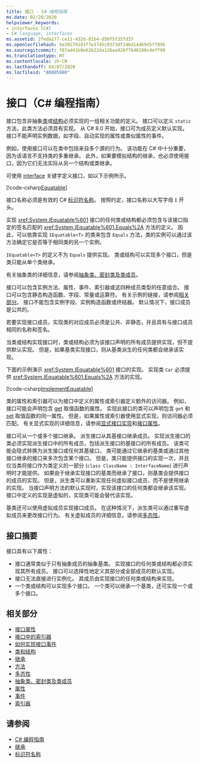 ```yaml
---
title: 接口 - C# 编程指南
ms.date: 02/20/2020
helpviewer_keywords:
- interfaces [C#]
- C# language, interfaces
ms.assetid: 2feda177-ce11-432d-81b4-d50f5f35fd37
ms.openlocfilehash: 5e39279183f7e3745c9373df246d14d69d5ff99b
ms.sourcegitcommit: f87ad41b8e62622da126aa928f7640108c4eff98
ms.translationtype: HT
ms.contentlocale: zh-CN
ms.lasthandoff: 04/07/2020
ms.locfileid: "80805900"
---
```

# <a name="interfaces-c-programming-guide"></a>接口（C# 编程指南）

接口包含非抽象[类](../../language-reference/keywords/class.md)或[结构](../../language-reference/builtin-types/struct.md)必须实现的一组相关功能的定义。 接口可以定义 `static` 方法，此类方法必须具有实现。 从 C# 8.0 开始，接口可为成员定义默认实现。 接口不能声明实例数据，如字段、自动实现的属性或类似属性的事件。

例如，使用接口可以在类中包括来自多个源的行为。 该功能在 C# 中十分重要，因为该语言不支持类的多重继承。 此外，如果要模拟结构的继承，也必须使用接口，因为它们无法实际从另一个结构或类继承。

可使用 [interface](../../language-reference/keywords/interface.md) 关键字定义接口，如以下示例所示。

[!code-csharp[Equatable](~/samples/snippets/csharp/objectoriented/interfaces.cs#Equatable)]

接口名称必须是有效的 C# [标识符名称](../inside-a-program/identifier-names.md)。 按照约定，接口名称以大写字母 `I` 开头。

实现 <xref:System.IEquatable%601> 接口的任何类或结构都必须包含与该接口指定的签名匹配的 <xref:System.IEquatable%601.Equals%2A> 方法的定义。 因此，可以依靠实现 `IEquatable<T>` 的类来包含 `Equals` 方法，类的实例可以通过该方法确定它是否等于相同类的另一个实例。

`IEquatable<T>` 的定义不为 `Equals` 提供实现。 类或结构可以实现多个接口，但是类只能从单个类继承。

有关抽象类的详细信息，请参阅[抽象类、密封类及类成员](../classes-and-structs/abstract-and-sealed-classes-and-class-members.md)。

接口可以包含实例方法、属性、事件、索引器或这四种成员类型的任意组合。 接口可以包含静态构造函数、字段、常量或运算符。 有关示例的链接，请参阅[相关部分](./index.md#BKMK_RelatedSections)。 接口不能包含实例字段、实例构造函数或终结器。 默认情况下，接口成员是公共的。

若要实现接口成员，实现类的对应成员必须是公共、非静态，并且具有与接口成员相同的名称和签名。

当类或结构实现接口时，类或结构必须为该接口声明的所有成员提供实现，但不提供默认实现。 但是，如果基类实现接口，则从基类派生的任何类都会继承该实现。

下面的示例演示 <xref:System.IEquatable%601> 接口的实现。 实现类 `Car` 必须提供 <xref:System.IEquatable%601.Equals%2A> 方法的实现。

[!code-csharp[ImplementEquatable](~/samples/snippets/csharp/objectoriented/interfaces.cs#ImplementEquatable)]

类的属性和索引器可以为接口中定义的属性或索引器定义额外的访问器。 例如，接口可能会声明包含 [get](../../language-reference/keywords/get.md) 取值函数的属性。 实现此接口的类可以声明包含 `get` 和 [set](../../language-reference/keywords/set.md) 取值函数的同一属性。 但是，如果属性或索引器使用显式实现，则访问器必须匹配。 有关显式实现的详细信息，请参阅[显式接口实现](explicit-interface-implementation.md)和[接口属性](../classes-and-structs/interface-properties.md)。

接口可从一个或多个接口继承。 派生接口从其基接口继承成员。 实现派生接口的类必须实现派生接口中的所有成员，包括派生接口的基接口的所有成员。 该类可能会隐式转换为派生接口或任何其基接口。 类可能通过它继承的基类或通过其他接口继承的接口来多次包含某个接口。 但是，类只能提供接口的实现一次，并且仅当类将接口作为类定义的一部分 (`class ClassName : InterfaceName`) 进行声明时才能提供。 如果由于继承实现接口的基类而继承了接口，则基类会提供接口的成员的实现。 但是，派生类可以重新实现任何虚拟接口成员，而不是使用继承的实现。 当接口声明方法的默认实现时，实现该接口的任何类都会继承该实现。 接口中定义的实现是虚拟的，实现类可能会替代该实现。

基类还可以使用虚拟成员实现接口成员。 在这种情况下，派生类可以通过重写虚拟成员来更改接口行为。 有关虚拟成员的详细信息，请参阅[多态性](../classes-and-structs/polymorphism.md)。

## <a name="interfaces-summary"></a>接口摘要

接口具有以下属性：

- 接口通常类似于只有抽象成员的抽象基类。 实现接口的任何类或结构都必须实现其所有成员。 接口可以选择性地定义其部分或全部成员的默认实现。
- 接口无法直接进行实例化。 其成员由实现接口的任何类或结构来实现。
- 一个类或结构可以实现多个接口。 一个类可以继承一个基类，还可实现一个或多个接口。

## <a name="related-sections"></a><a name="BKMK_RelatedSections"></a>相关部分

- [接口属性](../classes-and-structs/interface-properties.md)  
- [接口中的索引器](../indexers/indexers-in-interfaces.md)  
- [如何实现接口事件](../events/how-to-implement-interface-events.md)
- [类和结构](../classes-and-structs/index.md)  
- [继承](../classes-and-structs/inheritance.md)  
- [方法](../classes-and-structs/methods.md)  
- [多态性](../classes-and-structs/polymorphism.md)  
- [抽象类、密封类及类成员](../classes-and-structs/abstract-and-sealed-classes-and-class-members.md)  
- [属性](../classes-and-structs/properties.md)  
- [事件](../events/index.md)  
- [索引器](../indexers/index.md)  
  
## <a name="see-also"></a>请参阅

- [C# 编程指南](../index.md)
- [继承](../classes-and-structs/inheritance.md)
- [标识符名称](../inside-a-program/identifier-names.md)
